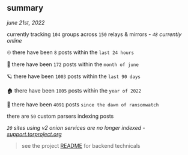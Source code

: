 
## summary
_june 21st, 2022_

currently tracking `104` groups across `150` relays & mirrors - _`48` currently online_

⏲ there have been `8` posts within the `last 24 hours`

🦈 there have been `172` posts within the `month of june`

🪐 there have been `1003` posts within the `last 90 days`

🏚 there have been `1805` posts within the `year of 2022`

🦕 there have been `4091` posts `since the dawn of ransomwatch`

there are `50` custom parsers indexing posts

_`20` sites using v2 onion services are no longer indexed - [support.torproject.org](https://support.torproject.org/onionservices/v2-deprecation/)_

> see the project [README](https://github.com/joshhighet/ransomwatch#ransomwatch--) for backend technicals
